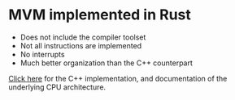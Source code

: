 # MVM implemented in Rust
- Does not include the compiler toolset
- Not all instructions are implemented
- No interrupts
- Much better organization than the C++ counterpart

[Click here](https://github.com/McMaartenz/MVM/) for the C++ implementation, and documentation of the underlying CPU architecture.
